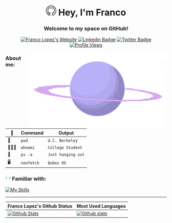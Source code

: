 <h1 align="center">
 <img src="https://raw.githubusercontent.com/FrancoLopezDev/FrancoLopezDev/main/assets/gifs/github-logo.png" width="32px"/> Hey, I'm Franco
</h1>
<h3 align="center">Welcome to my space on GitHub!</h3>
<p align="center">
  <a href="https://www.franco-lopez.com"><img src="https://img.shields.io/badge/-Website-ff7139?style=flat&logo=https://franco-lopez.com/favicon-32x32.png&logoColor=white" alt="Franco Lopez's Website" /></a>
  <a href="https://www.linkedin.com/in/francolopezdev/"><img src="https://img.shields.io/badge/-LinkedIn-0a66c2?style=flat&amp;logo=Linkedin&amp;logoColor=white&amp;link=https://www.linkedin.com/in/francolopezdev/" alt="Linkedin Badge" /></a>
  <a href="https://twitter.com/francolopezdev"><img src="https://img.shields.io/badge/-Twitter-1ca0f1?style=flat&amp;logo=Twitter&amp;logoColor=white&amp;link=https://twitter.com/francolopezdev" alt="Twitter Badge" /></a>
  <a href="https://github.com/FrancoLopezDev"><img src="https://hits.sh/github.com/FrancoLopezDev.svg?style=flat-square&label=Profile%20Views&color=purple" alt="Profile Views" /></a>
</p>

<img align="right" src="https://raw.githubusercontent.com/FrancoLopezDev/FrancoLopezDev/main/assets/gifs/planet.gif" width="425px"/>

### About me:
| 💾 | Command | Output |
| --- | --- | --- |
| 🐻 | `pwd` | `U.C. Berkeley` |
| 👨🏻‍💻 | `whoami` | `College Student` |
| 🚀 | `ps -a` | `Just hanging out` |
| 🖥️ | `neofetch` | `Qubes OS` |

### <img src="https://raw.githubusercontent.com/FrancoLopezDev/FrancoLopezDev/main/assets/gifs/skillz.gif" width="17px"/> Familiar with:
[![My Skills](https://skillicons.dev/icons?i=linux,obsidian,neovim,docker,bash,python,js,c,cpp)](https://skillicons.dev)

***

| Franco Lopez's Github Status | Most Used Languages |
| --- | --- |
| [![Github Stats](https://github-readme-stats.vercel.app/api?username=francolopezdev&show_icons=true&theme=nightowl&hide_title=true)](https://github.com/anuraghazra/github-readme-stats) | [![Github stats](https://github-readme-stats.vercel.app/api/top-langs/?username=francolopezdev&show_icons=true&theme=nightowl&layout=compact&hide_title=true)](https://github.com/anuraghazra/github-readme-stats) |
